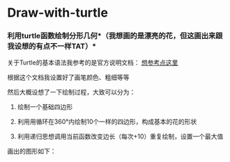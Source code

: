 # Draw-with-turtle 
### 利用turtle函数绘制分形几何*（我想画的是漂亮的花，但这画出来跟我设想的有点不一样TAT）*

关于Turtle的基本语法我参考的是官方说明文档：
[想参考点这里](https://docs.python.org/3/library/turtle.html?highlight=turtle#module-turtle)

根据这个文档我设置好了画笔颜色、粗细等等

然后大概设想了一下绘制过程，大致可以分为：

1. 绘制一个基础四边形

2. 利用用循环在360°内绘制10个一样的四边形，构成基本的花的形状

3. 利用递归思想调用当前函数改变边长（每次+10）重复绘制，设置一个最大值

画出的图形如下：


